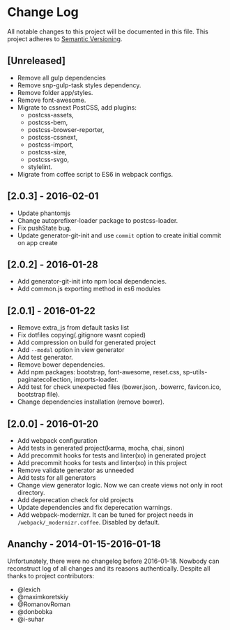 # Change Log

All notable changes to this project will be documented in this file.
This project adheres to [Semantic Versioning](http://semver.org/).

## [Unreleased]
- Remove all gulp dependencies
- Remove snp-gulp-task styles dependency.
- Remove folder app/styles.
- Remove font-awesome.
- Migrate to cssnext PostCSS, add plugins:
    - postcss-assets,
    - postcss-bem,
    - postcss-browser-reporter,
    - postcss-cssnext,
    - postcss-import,
    - postcss-size,
    - postcss-svgo,
    - stylelint.
- Migrate from coffee script to ES6 in webpack configs. 

## [2.0.3] - 2016-02-01
- Update phantomjs
- Change autoprefixer-loader package to postcss-loader.
- Fix pushState bug.
- Update generator-git-init and use `commit` option to create initial commit on app create

## [2.0.2] - 2016-01-28
- Add generator-git-init into npm local dependencies.
- Add common.js exporting method in es6 modules

## [2.0.1] - 2016-01-22
- Remove extra_js from default tasks list
- Fix dotfiles copying(.gitignore wasnt copied)
- Add compression on build for generated project
- Add `--modal` option in view generator
- Add test generator.
- Remove bower dependencies.
- Add npm packages: bootstrap, font-awesome, reset.css, sp-utils-paginatecollection, imports-loader.
- Add test for check unexpected files (bower.json, .bowerrc, favicon.ico, bootstrap file).
- Change dependencies installation (remove bower).

## [2.0.0] - 2016-01-20
 - Add webpack configuration
 - Add tests in generated project(karma, mocha, chai, sinon)
 - Add precommit hooks for tests and linter(xo) in generated project
 - Add precommit hooks for tests and linter(xo) in this project
 - Remove validate generator as unneeded
 - Add tests for all generators
 - Change view generator logic. Now we can create views not only in root directory.
 - Add deperecation check for old projects
 - Update dependencies and fix deperecation warnings.
 - Add webpack-modernizr. It can be tuned for project needs in `/webpack/_modernizr.coffee`. Disabled by default.

## Ananchy - 2014-01-15-2016-01-18

Unfortunately, there were no changelog before 2016-01-18. Nowbody can reconstruct log of all changes and its reasons authentically. Despite all thanks to project contributors:
 - @lexich
 - @maximkoretskiy
 - @RomanovRoman
 - @donbobka
 - @i-suhar
